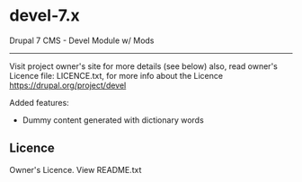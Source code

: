 devel-7.x
=========

Drupal 7 CMS - Devel Module w/ Mods

***





Visit project owner's site for more details (see below) also, read owner's Licence file: LICENCE.txt, for more info about the Licence
https://drupal.org/project/devel


Added features:
* Dummy content generated with dictionary words  


Licence
-------

Owner's Licence. View README.txt
